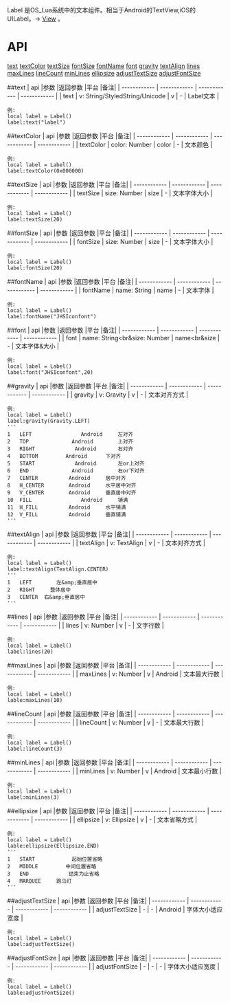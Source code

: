 Label 是OS_Lua系统中的文本组件。相当于Android的TextView,iOS的UILabel。-> [View](https://www.showdoc.cc/web/#/oslua?page_id=547028714523632) 。

# API

[text](#text)
[textColor](#textColor)
[textSize](#textSize)
[fontSize](#fontSize)
[fontName](#fontName)
[font](#font)
[gravity](#gravity)
[textAlign](#textAlign)
[lines](#lines)
[maxLines](#maxLines)
[lineCount](#lineCount)
[minLines](#minLines)
[ellipsize](#ellipsize)
[adjustTextSize](#adjustTextSize)
[adjustFontSize](#adjustFontSize)

##text
| api  |参数   |返回参数   |平台   |备注|
| ------------ | ------------ | ------------ | ------------ |
|   text     |   v: String/StyledString/Unicode   |  v   |  -   |  Label文本     |

    例:
    local label = Label()
	label:text("label")

##textColor
| api  |参数   |返回参数   |平台   |备注|
| ------------ | ------------ | ------------ | ------------ |
|   textColor     |  color: Number    |   color  | -    |  文本颜色     |

    例:
    local label = Label()
	label:textColor(0x000000)

##textSize
| api  |参数   |返回参数   |平台   |备注|
| ------------ | ------------ | ------------ | ------------ |
|    textSize    |  size: Number    |  size   |  -   |    文本字体大小   |

    例:
    local label = Label()
	label:textSize(20)

##fontSize
| api  |参数   |返回参数   |平台   |备注|
| ------------ | ------------ | ------------ | ------------ |
|    fontSize    |  size: Number    |   size  |   -  |   文本字体大小    |

    例:
    local label = Label()
	label:fontSize(20)

##fontName
| api  |参数   |返回参数   |平台   |备注|
| ------------ | ------------ | ------------ | ------------ |
|   fontName     |  name: String    |   name  |  -   |   文本字体    |

    例:
    local label = Label()
	label:fontName("JHSIconfont")

##font
| api  |参数   |返回参数   |平台   |备注|
| ------------ | ------------ | ------------ | ------------ |
|  font      |   name: String<br&size: Number   |  name<br&size   |   -  |   文本字体&amp;大小    |

    例:
    local label = Label()
	label:font("JHSIconfont",20)

##gravity
| api  |参数   |返回参数   |平台   |备注|
| ------------ | ------------ | ------------ | ------------ |
|   gravity     |   v: Gravity   |   v  |   -  |    文本对齐方式   |

    例:
    local label = Label()
	label:gravity(Gravity.LEFT)
	''' 
	1	LEFT				Android		左对齐
	2	TOP				 Android		上对齐
	3	RIGHT			  Android		右对齐
	4	BOTTOM		   Android		下对齐
	5	START			  Android		左or上对齐
	6	END				 Android		右or下对齐
	7	CENTER			Android		居中对齐
	8	H_CENTER		Android		水平居中对齐
	9	V_CENTER		Android		垂直居中对齐
	10	FILL				Android		铺满
	11	H_FILL			Android		水平铺满
	12	V_FILL			Android		垂直铺满
	'''

##textAlign
| api  |参数   |返回参数   |平台   |备注|
| ------------ | ------------ | ------------ | ------------ |
|   textAlign     |  v: TextAlign    |   v  |  -   |  文本对齐方式     |

    例:
    local label = Label()
	label:textAlign(TextAlign.CENTER)
	'''
	1	LEFT	    左&amp;垂直居中
	2	RIGHT	  整体居中
	3	CENTER	右&amp;垂直居中
	'''

##lines
| api  |参数   |返回参数   |平台   |备注|
| ------------ | ------------ | ------------ | ------------ |
|   lines     |   v: Number   |   v  |  -    |  文字行数     |

    例:
    local label = Label()
	label:lines(20)

##maxLines
| api  |参数   |返回参数   |平台   |备注|
| ------------ | ------------ | ------------ | ------------ |
|   maxLines     |   v: Number   | v    |  Android   |   文本最大行数    |

    例:
    local label = Label()
	lable:maxLines(10)

##lineCount
| api  |参数   |返回参数   |平台   |备注|
| ------------ | ------------ | ------------ | ------------ |
|   lineCount     |   v: Number   |  v   |  -   |   文本最大行数    |

    例:
    local label = Label()
	label:lineCount(3)

##minLines
| api  |参数   |返回参数   |平台   |备注|
| ------------ | ------------ | ------------ | ------------ |
|    minLines    |  v: Number    |  v   |  Android    |  文本最小行数     |

    例:
    local label = Label()
	label:minLines(3)

##ellipsize
| api  |参数   |返回参数   |平台   |备注|
| ------------ | ------------ | ------------ | ------------ |
|   ellipsize     |  v: Ellipsize    |   v  |   -  |   文本省略方式    |

    例:
    local label = Label()
	lable:ellipsize(Ellipsize.END)
	'''
	1	START			 起始位置省略
	2	MIDDLE		   中间位置省略
	3	END				结束为止省略
	4	MARQUEE		跑马灯
	'''

##adjustTextSize
| api  |参数   |返回参数   |平台   |备注|
| ------------ | ------------ | ------------ | ------------ |
|   adjustTextSize     |    -  |   -  |  Android    |   字体大小适应宽度    |

    例:
    local label = Label()
	label:adjustTextSize()

##adjustFontSize
| api  |参数   |返回参数   |平台   |备注|
| ------------ | ------------ | ------------ | ------------ |
|    adjustFontSize    |    -  |  -   |   -  |    字体大小适应宽度   |

    例:
    local label = Label()
	lable:adjustFontSize()















